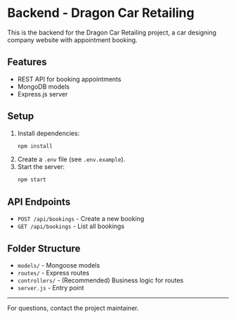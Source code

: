 # Backend - Dragon Car Retailing

This is the backend for the Dragon Car Retailing project, a car designing company website with appointment booking.

## Features
- REST API for booking appointments
- MongoDB models
- Express.js server

## Setup
1. Install dependencies:
   ```bash
   npm install
   ```
2. Create a `.env` file (see `.env.example`).
3. Start the server:
   ```bash
   npm start
   ```

## API Endpoints
- `POST /api/bookings` - Create a new booking
- `GET /api/bookings` - List all bookings

## Folder Structure
- `models/` - Mongoose models
- `routes/` - Express routes
- `controllers/` - (Recommended) Business logic for routes
- `server.js` - Entry point

---

For questions, contact the project maintainer. 